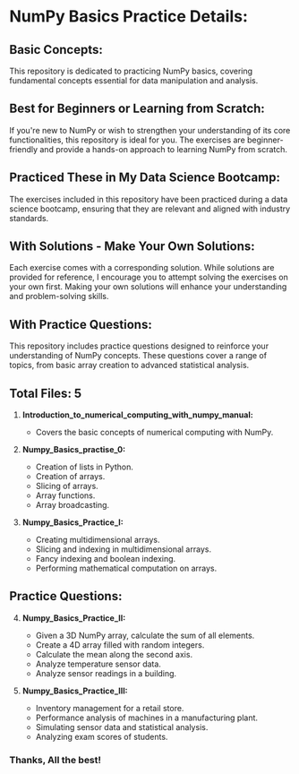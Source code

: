 # NumPy Basics Practice Details:

## Basic Concepts:
This repository is dedicated to practicing NumPy basics, covering fundamental concepts essential for data manipulation and analysis.

## Best for Beginners or Learning from Scratch:
If you're new to NumPy or wish to strengthen your understanding of its core functionalities, this repository is ideal for you. The exercises are beginner-friendly and provide a hands-on approach to learning NumPy from scratch.

## Practiced These in My Data Science Bootcamp:
The exercises included in this repository have been practiced during a data science bootcamp, ensuring that they are relevant and aligned with industry standards.

## With Solutions - Make Your Own Solutions:
Each exercise comes with a corresponding solution. While solutions are provided for reference, I encourage you to attempt solving the exercises on your own first. Making your own solutions will enhance your understanding and problem-solving skills.

## With Practice Questions:
This repository includes practice questions designed to reinforce your understanding of NumPy concepts. These questions cover a range of topics, from basic array creation to advanced statistical analysis.

## Total Files: 5

1. **Introduction_to_numerical_computing_with_numpy_manual:**
   - Covers the basic concepts of numerical computing with NumPy.

2. **Numpy_Basics_practise_0:**
   - Creation of lists in Python.
   - Creation of arrays.
   - Slicing of arrays.
   - Array functions.
   - Array broadcasting.

3. **Numpy_Basics_Practice_I:**
   - Creating multidimensional arrays.
   - Slicing and indexing in multidimensional arrays.
   - Fancy indexing and boolean indexing.
   - Performing mathematical computation on arrays.

## Practice Questions:

4. **Numpy_Basics_Practice_II:**
   - Given a 3D NumPy array, calculate the sum of all elements.
   - Create a 4D array filled with random integers.
   - Calculate the mean along the second axis.
   - Analyze temperature sensor data.
   - Analyze sensor readings in a building.

5. **Numpy_Basics_Practice_III:**
   - Inventory management for a retail store.
   - Performance analysis of machines in a manufacturing plant.
   - Simulating sensor data and statistical analysis.
   - Analyzing exam scores of students.
  
### Thanks, All the best!
  






